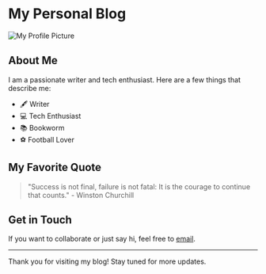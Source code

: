 # My Personal Blog

![My Profile Picture](https://previews.123rf.com/images/nadtochiy/nadtochiy2302/nadtochiy230200405/198433140-woman-in-a-hat-is-taking-pictures-of-the-mountains-on-her-phone-back-view.jpg)

## About Me

I am a passionate writer and tech enthusiast. Here are a few things that describe me:

- 🖋 Writer
- 💻 Tech Enthusiast
- 📚 Bookworm
- ⚽ Football Lover

## My Favorite Quote

> "Success is not final, failure is not fatal: It is the courage to continue that counts." - Winston Churchill


## Get in Touch

If you want to collaborate or just say hi, feel free to [email](mailto:noumangill5077@gmail.com).

---

Thank you for visiting my blog! Stay tuned for more updates.
